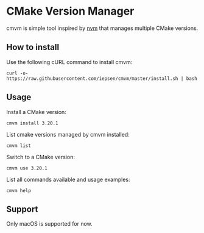 # CMake Version Manager
cmvm is simple tool inspired by [nvm](https://github.com/nvm-sh/nvm) that manages multiple CMake versions.

## How to install
Use the following cURL command to install cmvm:
```
curl -o- https://raw.githubusercontent.com/iepsen/cmvm/master/install.sh | bash
```

## Usage
Install a CMake version:
```
cmvm install 3.20.1
```

List cmake versions managed by cmvm installed:
```
cmvm list
```

Switch to a CMake version:
```
cmvm use 3.20.1
```

List all commands available and usage examples:
```
cmvm help
```

## Support
Only macOS is supported for now.
